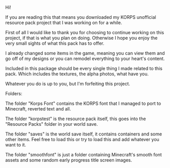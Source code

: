 Hi!
 
If you are reading this that means you downloaded my KORPS unofficial resource pack project that I was working on for a while.

First of all I would like to thank you for choosing to continue working on this project, if that is what you plan on doing. Otherwise I hope you enjoy the very small sights of what this pack has to offer.

I already changed some items in the game, meaning you can view them and go off of my designs or you can remodel everything to your heart's content.

Included in this package should be every single thing I made related to this pack. Which includes the textures, the alpha photos, what have you.

Whatever you do is up to you, but I'm forfeiting this project.

Folders:

The folder "Korps Font" contains the KORPS font that I managed to port to Minecraft, reverted text and all.

The folder "korpstest" is the resource pack itself, this goes into the "Resource Packs" folder in your world save.

The folder "saves" is the world save itself, it contains containers and some other items. Feel free to load this or try to load this and add whatever you want to it.

The folder "smoothfont" is just a folder containing Minecraft's smooth font assets and some random early progress title screen images.
